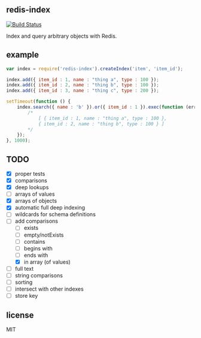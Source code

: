 redis-index
-----------

[![Build Status](https://travis-ci.org/wankdanker/node-redis-index.svg?branch=master)](https://travis-ci.org/wankdanker/node-redis-index)

Index and query arbitrary objects with Redis.

example
-------

```js
var index = require('redis-index').createIndex('item', 'item_id');

index.add({ item_id : 1, name : "thing a", type : 100 });
index.add({ item_id : 2, name : "thing b", type : 100 });
index.add({ item_id : 3, name : "thing c", type : 200 });

setTimeout(function () {
	index.search({ name : 'b' }).or({ item_id : 1 }).exec(function (err, result) {
		/*
			[ { item_id : 1, name : "thing a", type : 100 },
			{ item_id : 2, name : "thing b", type : 100 } ]
		*/
	});
}, 1000);
```

TODO
----

- [x] proper tests
- [x] comparisons
- [x] deep lookups
- [ ] arrays of values
- [x] arrays of objects
- [x] automatic full deep indexing
- [ ] wildcards for schema definitions
- [ ] add comparisons
	- [ ] exists
	- [ ] empty/notExists
	- [ ] contains
	- [ ] begins with
	- [ ] ends with
	- [x] in array (of values)
- [ ] full text
- [ ] string comparisons
- [ ] sorting
- [ ] intersect with other indexes
- [ ] store key

license
-------

MIT
